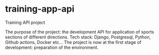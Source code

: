 # training-app-api
Training API project

The purpose of the project: the development API for application of sports sections of different directions.
Tech stack: Django, Postgresql, Python, Github actions, Docker etc...
The project is now at the first stage of development: preparation of the environment.
